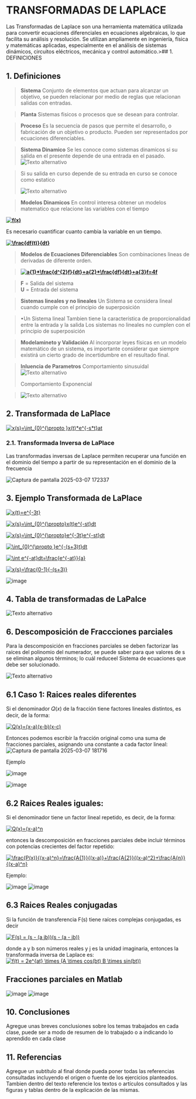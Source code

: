 # TRANSFORMADAS DE LAPLACE
Las Transformadas de Laplace son una herramienta matemática utilizada para convertir ecuaciones diferenciales en ecuaciones algebraicas, lo que facilita su análisis y resolución. Se utilizan ampliamente en ingeniería, física y matemáticas aplicadas, especialmente en el análisis de sistemas dinámicos, circuitos eléctricos, mecánica y control automático.>## 1. DEFINICIONES
## 1. Definiciones
>**Sistema**
Conjunto de elementos que actuan para alcanzar un objetivo, se pueden relacionar por medio de reglas que relacionan salidas con entradas.

>**Planta**
Sistemas fisicos o procesos que se desean para controlar.

>**Proceso**
Es la secuencia de pasos que permite el desarrollo, o fabricación de un objetivo o producto. Pueden ser representados por ecuaciones diferenciables.

>**Sistema Dinamico**
>Se les conoce como sistemas dinamicos si su salida en el presente depende de una entrada en el pasado.
>![Texto alternativo](https://sites.icmc.usp.br/efcosta/modelo_motor.jpg)

>Si su salida en curso depende de su entrada en curso se conoce como estatico
>
>![Texto alternativo](https://encrypted-tbn0.gstatic.com/images?q=tbn:ANd9GcQ7IjGqmlcXbckB6SmwJ3RR63DymmO96KV_ehC28KeULOesoPFqGDGctQC5I6LpUM6R3AQ&usqp=CAU)


>**Modelos Dinamicos**
En control interesa obtener un modelos matematico que relacione las variables con el tiempo

**<a href="http://www.alciro.org/tools/matematicas/editor-ecuaciones.jsp?eq=f(x)"><img src="http://www.alciro.org/cgi/tex.cgi?f(x)" title="f(x)" border="0" /></a>**

Es necesario cuantificar cuanto cambia la variable en un tiempo.

**<a href="http://www.alciro.org/tools/matematicas/editor-ecuaciones.jsp?eq=\frac{df(t)}{dt}"><img src="http://www.alciro.org/cgi/tex.cgi?\frac{df(t)}{dt}" title="\frac{df(t)}{dt}" border="0" /></a>**

>**Modelos de Ecuaciones Diferenciables**
Son combinaciones lineas de derivadas de diferente orden.

 >**<a href="http://www.alciro.org/tools/matematicas/editor-ecuaciones.jsp?eq=a{1}*\frac{d^{2}f}{dt}+a{2}*\frac{df}{dt}+a{3}f=4f"><img src="http://www.alciro.org/cgi/tex.cgi?a{1}*\frac{d^{2}f}{dt}+a{2}*\frac{df}{dt}+a{3}f=4f" title="a{1}*\frac{d^{2}f}{dt}+a{2}*\frac{df}{dt}+a{3}f=4f" border="0" /></a>**

>**F** = Salida del sistema  
**U** = Entrada del sistema 

>**Sistemas lineales y no lineales**
Un Sistema se considera lineal cuando cumple con el principio de superposición

>•Un Sistema lineal Tambien tiene la característica de
proporcionalidad entre la entrada y la salida
>Los sistemas no lineales no cumplen con el principio de superposición

>**Modelamineto y Validación**
>Al incorporar leyes físicas en un modelo matemático de un sistema, es importante considerar que siempre existirá un cierto grado de incertidumbre en el resultado final.

>**Inluencia de Parametros**
>Comportamiento sinusuidal
>![Texto alternativo](https://upload.wikimedia.org/wikipedia/commons/thumb/1/19/DampedCosine.svg/langes-1100px-DampedCosine.svg.png)
>
>Comportamiento Exponencial

>![Texto alternativo](https://math.libretexts.org/@api/deki/files/2815/CNX_Calc_Figure_06_08_002.jpeg)

## 2. Transformada de LaPlace
<a href="http://www.alciro.org/tools/matematicas/editor-ecuaciones.jsp?eq=x(s)=\int_{0}^{\propto }x(t)*e^{-s*t}at"><img src="http://www.alciro.org/cgi/tex.cgi?x(s)=\int_{0}^{\propto }x(t)*e^{-s*t}at" title="x(s)=\int_{0}^{\propto }x(t)*e^{-s*t}at" border="0" /></a>
### 2.1. Transformada Inversa de LaPlace
Las transformadas inversas de Laplace permiten recuperar una función en el dominio del tiempo a partir de su representación en el dominio de la frecuencia

![Captura de pantalla 2025-03-07 172337](https://github.com/user-attachments/assets/85fb7ea0-9f1a-41be-8676-7337771c0b35)


## 3. Ejemplo Transformada de LaPlace
<a href="http://www.alciro.org/tools/matematicas/editor-ecuaciones.jsp?eq=x(t)=e^{-3t}"><img src="http://www.alciro.org/cgi/tex.cgi?x(t)=e^{-3t}" title="x(t)=e^{-3t}" border="0" /></a>

<a href="http://www.alciro.org/tools/matematicas/editor-ecuaciones.jsp?eq=x(s)=\int_{0}^{\propto}x(t)e^{-st}dt"><img src="http://www.alciro.org/cgi/tex.cgi?x(s)=\int_{0}^{\propto}x(t)e^{-st}dt" title="x(s)=\int_{0}^{\propto}x(t)e^{-st}dt" border="0" /></a>

<a href="http://www.alciro.org/tools/matematicas/editor-ecuaciones.jsp?eq=x(s)=\int_{0}^{\propto}e^{-3t}e^{-st}dt"><img src="http://www.alciro.org/cgi/tex.cgi?x(s)=\int_{0}^{\propto}e^{-3t}e^{-st}dt" title="x(s)=\int_{0}^{\propto}e^{-3t}e^{-st}dt" border="0" /></a>

<a href="http://www.alciro.org/tools/matematicas/editor-ecuaciones.jsp?eq=\int_{0}^{\propto }e^{-(s+3)t}dt"><img src="http://www.alciro.org/cgi/tex.cgi?\int_{0}^{\propto }e^{-(s+3)t}dt" title="\int_{0}^{\propto }e^{-(s+3)t}dt" border="0" /></a>

<a href="http://www.alciro.org/tools/matematicas/editor-ecuaciones.jsp?eq=\int e^{-at}dt=\frac{e^{-at}}{a}"><img src="http://www.alciro.org/cgi/tex.cgi?\int e^{-at}dt=\frac{e^{-at}}{a}" title="\int e^{-at}dt=\frac{e^{-at}}{a}" border="0" /></a>

<a href="http://www.alciro.org/tools/matematicas/editor-ecuaciones.jsp?eq=x(s)=\frac{0-1}{-(s+3)}"><img src="http://www.alciro.org/cgi/tex.cgi?x(s)=\frac{0-1}{-(s+3)}" title="x(s)=\frac{0-1}{-(s+3)}" border="0" /></a>


![image](https://github.com/user-attachments/assets/c9545df6-dd8a-4ea2-90f1-2835e04fc49c)

## 4. Tabla de transformadas de LaPalce
![Texto alternativo](https://cienciayt.com/wp-content/uploads/matematicas/transformadas-integrales/tabla-transformada-laplace-a.png)

## 6. Descomposición de Fraccciones parciales
Para la descomposición en fracciones parciales se deben factorizar las raíces del polinomio del numerador, se puede saber para que valores de s se eliminan algunos términos; lo cuál reduceel Sistema de 
ecuaciones que debe ser solucionado.

![Texto alternativo](https://www.disfrutalasmatematicas.com/algebra/images/partial-fractions-b.svg)

## 6.1 Caso 1: Raices reales diferentes
Si el denominador 𝑄(𝑥) de la fracción tiene factores lineales distintos, es decir, de la forma:

<a href="http://www.alciro.org/tools/matematicas/editor-ecuaciones.jsp?eq=Q(x)=(x-a)(x-b)(x-c)"><img src="http://www.alciro.org/cgi/tex.cgi?Q(x)=(x-a)(x-b)(x-c)" title="Q(x)=(x-a)(x-b)(x-c)" border="0" /></a>

Entonces podemos escribir la fracción original como una suma de fracciones parciales, asignando una constante a cada factor lineal:
![Captura de pantalla 2025-03-07 181716](https://github.com/user-attachments/assets/05afe350-573e-4511-bbd3-dda56254ed97)

Ejemplo

![image](https://github.com/user-attachments/assets/98486825-e97e-4866-bf80-db4d53832105)

![image](https://github.com/user-attachments/assets/f0b8bcc1-2d00-4f33-b8b6-23f59fd77a55)

## 6.2 Raices Reales iguales:
Si el denominador tiene un factor lineal repetido, es decir, de la forma:

<a href="http://www.alciro.org/tools/matematicas/editor-ecuaciones.jsp?eq=Q(x)=(x-a)^n"><img src="http://www.alciro.org/cgi/tex.cgi?Q(x)=(x-a)^n" title="Q(x)=(x-a)^n" border="0" /></a>

entonces la descomposición en fracciones parciales debe incluir términos con potencias crecientes del factor repetido:

<a href="http://www.alciro.org/tools/matematicas/editor-ecuaciones.jsp?eq=\frac{P(x)}{(x-a)^n}=\frac{A{1}}{(x-a)}+\frac{A{2}}{(x-a)^2}+\frac{A{n}}{(x-a)^n}"><img src="http://www.alciro.org/cgi/tex.cgi?\frac{P(x)}{(x-a)^n}=\frac{A{1}}{(x-a)}+\frac{A{2}}{(x-a)^2}+\frac{A{n}}{(x-a)^n}" title="\frac{P(x)}{(x-a)^n}=\frac{A{1}}{(x-a)}+\frac{A{2}}{(x-a)^2}+\frac{A{n}}{(x-a)^n}" border="0" /></a>

Ejemplo:

![image](https://github.com/user-attachments/assets/33847143-584a-4fc7-8706-8414e5b35c4d)
![image](https://github.com/user-attachments/assets/94636c36-8cac-4cd5-8f39-9375e4d0f908)

## 6.3 Raices Reales conjugadas
Si la función de transferencia F(s) tiene raíces complejas conjugadas, es decir

<a href="http://www.alciro.org/tools/matematicas/editor-ecuaciones.jsp?eq=F(s) = (s - (a   jb))(s - (a - jb))"><img src="http://www.alciro.org/cgi/tex.cgi?F(s) = (s - (a   jb))(s - (a - jb))" title="F(s) = (s - (a   jb))(s - (a - jb))" border="0" /></a>

donde a y b son números reales y j es la unidad imaginaria, entonces la transformada inversa de Laplace es:
<a href="http://www.alciro.org/tools/matematicas/editor-ecuaciones.jsp?eq=f(t) = 2e^{at} \times  (A \times  cos(bt)   B \times sin(bt))"><img src="http://www.alciro.org/cgi/tex.cgi?f(t) = 2e^{at} \times  (A \times  cos(bt)   B \times sin(bt))" title="f(t) = 2e^{at} \times  (A \times  cos(bt)   B \times sin(bt))" border="0" /></a>

## Fracciones parciales en Matlab
![image](https://github.com/user-attachments/assets/a886941d-b3d5-422d-ad7a-cffc4b52260f)
![image](https://github.com/user-attachments/assets/c4f2dbd7-f0ec-404d-896c-f747d4fcee7e)


## 10. Conclusiones
Agregue unas breves conclusiones sobre los temas trabajados en cada clase, puede ser a modo de resumen de lo trabajado o a indicando lo aprendido en cada clase

## 11. Referencias
Agregue un subtítulo al final donde pueda poner todas las referencias consultadas incluyendo el origen o fuente de los ejercicios planteados. Tambien dentro del texto referencie los textos o artículos consultados y las figuras y tablas dentro de la explicación de las mismas.
